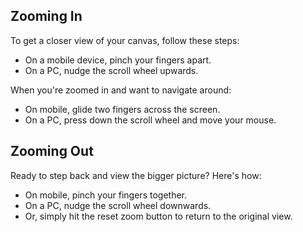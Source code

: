 ## Zooming In

To get a closer view of your canvas, follow these steps:

- On a mobile device, pinch your fingers apart.
- On a PC, nudge the scroll wheel upwards.

When you're zoomed in and want to navigate around:

- On mobile, glide two fingers across the screen.
- On a PC, press down the scroll wheel and move your mouse.

## Zooming Out

Ready to step back and view the bigger picture? Here's how:

- On mobile, pinch your fingers together.
- On a PC, nudge the scroll wheel downwards. 
- Or, simply hit the reset zoom button to return to the original view.
